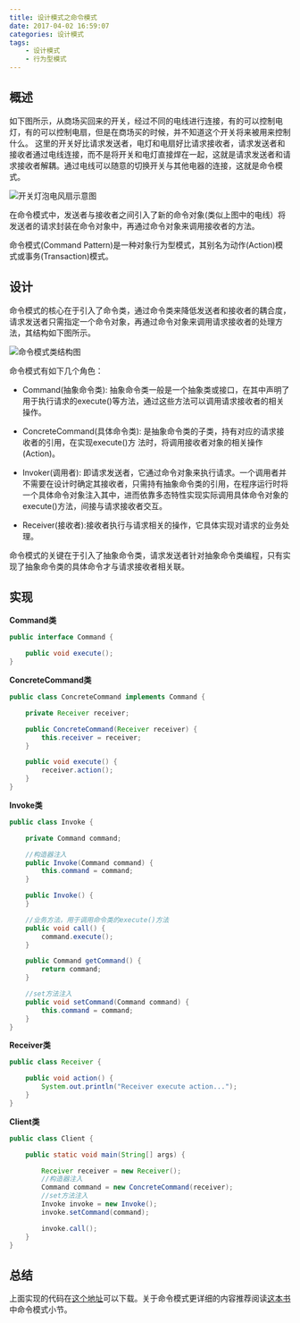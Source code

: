 ```yaml
---
title: 设计模式之命令模式
date: 2017-04-02 16:59:07
categories: 设计模式
tags: 
    - 设计模式
    - 行为型模式
---
```


## 概述

如下图所示，从商场买回来的开关，经过不同的电线进行连接，有的可以控制电灯，有的可以控制电扇，但是在商场买的时候，并不知道这个开关将来被用来控制什么。 这里的开关好比请求发送者，电灯和电扇好比请求接收者，请求发送者和接收者通过电线连接，而不是将开关和电灯直接焊在一起，这就是请求发送者和请求接收者解耦。通过电线可以随意的切换开关与其他电器的连接，这就是命令模式。

![开关灯泡电风扇示意图](/images/201704/开关灯泡电风扇示意图.png)

在命令模式中，发送者与接收者之间引入了新的命令对象(类似上图中的电线）将发送者的请求封装在命令对象中，再通过命令对象来调用接收者的方法。

命令模式(Command Pattern)是一种对象行为型模式，其别名为动作(Action)模式或事务(Transaction)模式。

## 设计

命令模式的核心在于引入了命令类，通过命令类来降低发送者和接收者的耦合度，请求发送者只需指定一个命令对象，再通过命令对象来调用请求接收者的处理方法，其结构如下图所示。

![命令模式类结构图](/images/201704/命令模式类结构图.png)

命令模式有如下几个角色：

  * Command(抽象命令类): 抽象命令类一般是一个抽象类或接口，在其中声明了用于执行请求的execute()等方法，通过这些方法可以调用请求接收者的相关操作。  

  * ConcreteCommand(具体命令类): 是抽象命令类的子类，持有对应的请求接收者的引用，在实现execute()方 法时，将调用接收者对象的相关操作(Action)。

  * Invoker(调用者): 即请求发送者，它通过命令对象来执行请求。一个调用者并不需要在设计时确定其接收者，只需持有抽象命令类的引用，在程序运行时将一个具体命令对象注入其中，进而依靠多态特性实现实际调用具体命令对象的execute()方法，间接与请求接收者交互。

  * Receiver(接收者):接收者执行与请求相关的操作，它具体实现对请求的业务处理。

命令模式的关键在于引入了抽象命令类，请求发送者针对抽象命令类编程，只有实现了抽象命令类的具体命令才与请求接收者相关联。

## 实现

__Command类__

``` java
public interface Command {

    public void execute();
}
```

__ConcreteCommand类__

``` java
public class ConcreteCommand implements Command {

    private Receiver receiver;

    public ConcreteCommand(Receiver receiver) {
        this.receiver = receiver;
    }

    public void execute() {
        receiver.action();
    }
}
```

__Invoke类__

``` java
public class Invoke {

    private Command command;

    //构造器注入
    public Invoke(Command command) {
        this.command = command;
    }

    public Invoke() {
    }

    //业务方法，用于调用命令类的execute()方法
    public void call() {
        command.execute();
    }

    public Command getCommand() {
        return command;
    }

    //set方法注入
    public void setCommand(Command command) {
        this.command = command;
    }
}
```
__Receiver类__

``` java
public class Receiver {

    public void action() {
        System.out.println("Receiver execute action...");
    }
}
```
__Client类__

``` java
public class Client {

    public static void main(String[] args) {

        Receiver receiver = new Receiver();
        //构造器注入
        Command command = new ConcreteCommand(receiver);
        //set方法注入
        Invoke invoke = new Invoke();
        invoke.setCommand(command);

        invoke.call();
    }
}
```

## 总结

上面实现的代码在[这个地址](https://github.com/jhscpang/designPattern/tree/master/src/main/java/tech/pangchao/command)可以下载。关于命令模式更详细的内容推荐阅读[这本书](https://github.com/jhscpang/books/blob/master/design-pattern-java.pdf)中命令模式小节。